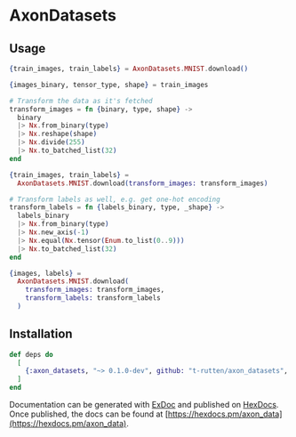 # AxonDatasets

## Usage

```elixir
{train_images, train_labels} = AxonDatasets.MNIST.download()

{images_binary, tensor_type, shape} = train_images

# Transform the data as it's fetched
transform_images = fn {binary, type, shape} ->
  binary
  |> Nx.from_binary(type)
  |> Nx.reshape(shape)
  |> Nx.divide(255)
  |> Nx.to_batched_list(32)
end

{train_images, train_labels} =
  AxonDatasets.MNIST.download(transform_images: transform_images)

# Transform labels as well, e.g. get one-hot encoding
transform_labels = fn {labels_binary, type, _shape} ->
  labels_binary
  |> Nx.from_binary(type)
  |> Nx.new_axis(-1)
  |> Nx.equal(Nx.tensor(Enum.to_list(0..9)))
  |> Nx.to_batched_list(32)
end

{images, labels} =
  AxonDatasets.MNIST.download(
    transform_images: transform_images,
    transform_labels: transform_labels
  )

```

## Installation

```elixir
def deps do
  [
    {:axon_datasets, "~> 0.1.0-dev", github: "t-rutten/axon_datasets", branch: "main"}
  ]
end
```

Documentation can be generated with [ExDoc](https://github.com/elixir-lang/ex_doc)
and published on [HexDocs](https://hexdocs.pm). Once published, the docs can
be found at [https://hexdocs.pm/axon_data](https://hexdocs.pm/axon_data).
